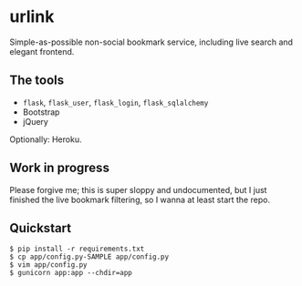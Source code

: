 # urlink

Simple-as-possible non-social bookmark service, including live search
and elegant frontend.

## The tools

  * `flask`, `flask_user`, `flask_login`, `flask_sqlalchemy`
  * Bootstrap
  * jQuery

Optionally: Heroku.

## Work in progress

Please forgive me; this is super sloppy and undocumented, but I just
finished the live bookmark filtering, so I wanna at least start the repo.

## Quickstart

```
$ pip install -r requirements.txt
$ cp app/config.py-SAMPLE app/config.py
$ vim app/config.py
$ gunicorn app:app --chdir=app
```
